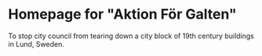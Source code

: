 # Homepage for "Aktion För Galten"

To stop city council from tearing down a city block of 19th century buildings
in Lund, Sweden.
